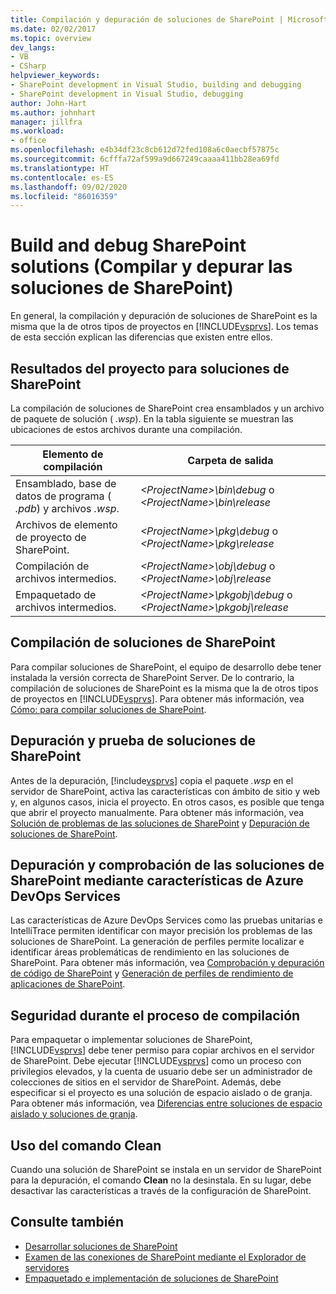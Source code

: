 ```yaml
---
title: Compilación y depuración de soluciones de SharePoint | Microsoft Docs
ms.date: 02/02/2017
ms.topic: overview
dev_langs:
- VB
- CSharp
helpviewer_keywords:
- SharePoint development in Visual Studio, building and debugging
- SharePoint development in Visual Studio, debugging
author: John-Hart
ms.author: johnhart
manager: jillfra
ms.workload:
- office
ms.openlocfilehash: e4b34df23c8cb612d72fed108a6c0aecbf57875c
ms.sourcegitcommit: 6cfffa72af599a9d667249caaaa411bb28ea69fd
ms.translationtype: HT
ms.contentlocale: es-ES
ms.lasthandoff: 09/02/2020
ms.locfileid: "86016359"
---
```

# <a name="build-and-debug-sharepoint-solutions"></a>Build and debug SharePoint solutions (Compilar y depurar las soluciones de SharePoint)
  En general, la compilación y depuración de soluciones de SharePoint es la misma que la de otros tipos de proyectos en [!INCLUDE[vsprvs](../sharepoint/includes/vsprvs-md.md)]. Los temas de esta sección explican las diferencias que existen entre ellos.

## <a name="project-output-for-sharepoint-solutions"></a>Resultados del proyecto para soluciones de SharePoint
 La compilación de soluciones de SharePoint crea ensamblados y un archivo de paquete de solución ( *.wsp*). En la tabla siguiente se muestran las ubicaciones de estos archivos durante una compilación.

|Elemento de compilación|Carpeta de salida|
|----------------|-------------------|
|Ensamblado, base de datos de programa ( *.pdb*) y archivos *.wsp*.|*\<ProjectName>\bin\debug* o *\<ProjectName>\bin\release*|
|Archivos de elemento de proyecto de SharePoint.|*\<ProjectName>\pkg\debug* o *\<ProjectName>\pkg\release*|
|Compilación de archivos intermedios.|*\<ProjectName>\obj\debug* o *\<ProjectName>\obj\release*|
|Empaquetado de archivos intermedios.|*\<ProjectName>\pkgobj\debug* o *\<ProjectName>\pkgobj\release*|

## <a name="build-sharepoint-solutions"></a>Compilación de soluciones de SharePoint
 Para compilar soluciones de SharePoint, el equipo de desarrollo debe tener instalada la versión correcta de SharePoint Server. De lo contrario, la compilación de soluciones de SharePoint es la misma que la de otros tipos de proyectos en [!INCLUDE[vsprvs](../sharepoint/includes/vsprvs-md.md)]. Para obtener más información, vea [Cómo: para compilar soluciones de SharePoint](../sharepoint/how-to-build-sharepoint-solutions.md).

## <a name="debug-and-test-sharepoint-solutions"></a>Depuración y prueba de soluciones de SharePoint
 Antes de la depuración, [!include[vsprvs](../sharepoint/includes/vsprvs-md.md)] copia el paquete *.wsp* en el servidor de SharePoint, activa las características con ámbito de sitio y web y, en algunos casos, inicia el proyecto. En otros casos, es posible que tenga que abrir el proyecto manualmente. Para obtener más información, vea [Solución de problemas de las soluciones de SharePoint](../sharepoint/troubleshooting-sharepoint-solutions.md) y [Depuración de soluciones de SharePoint](../sharepoint/debugging-sharepoint-solutions.md).

## <a name="debug-and-verify-sharepoint-solutions-by-using-azure-devops-services-features"></a>Depuración y comprobación de las soluciones de SharePoint mediante características de Azure DevOps Services
 Las características de Azure DevOps Services como las pruebas unitarias e IntelliTrace permiten identificar con mayor precisión los problemas de las soluciones de SharePoint. La generación de perfiles permite localizar e identificar áreas problemáticas de rendimiento en las soluciones de SharePoint. Para obtener más información, vea [Comprobación y depuración de código de SharePoint](../sharepoint/verifying-and-debugging-sharepoint-code.md) y [Generación de perfiles de rendimiento de aplicaciones de SharePoint](../sharepoint/profiling-the-performance-of-sharepoint-applications.md).

## <a name="security-during-the-build-process"></a>Seguridad durante el proceso de compilación
 Para empaquetar o implementar soluciones de SharePoint, [!INCLUDE[vsprvs](../sharepoint/includes/vsprvs-md.md)] debe tener permiso para copiar archivos en el servidor de SharePoint. Debe ejecutar [!INCLUDE[vsprvs](../sharepoint/includes/vsprvs-md.md)] como un proceso con privilegios elevados, y la cuenta de usuario debe ser un administrador de colecciones de sitios en el servidor de SharePoint. Además, debe especificar si el proyecto es una solución de espacio aislado o de granja. Para obtener más información, vea [Diferencias entre soluciones de espacio aislado y soluciones de granja](../sharepoint/differences-between-sandboxed-and-farm-solutions.md).

## <a name="using-the-clean-command"></a>Uso del comando Clean
 Cuando una solución de SharePoint se instala en un servidor de SharePoint para la depuración, el comando **Clean** no la desinstala. En su lugar, debe desactivar las características a través de la configuración de SharePoint.

## <a name="see-also"></a>Consulte también
- [Desarrollar soluciones de SharePoint](../sharepoint/developing-sharepoint-solutions.md)
- [Examen de las conexiones de SharePoint mediante el Explorador de servidores](../sharepoint/browsing-sharepoint-connections-using-server-explorer.md)
- [Empaquetado e implementación de soluciones de SharePoint](../sharepoint/packaging-and-deploying-sharepoint-solutions.md)

